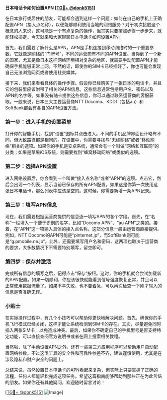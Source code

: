**日本电话卡如何设置APN [[TG💪+ @donk5151](https://t.me/s/donk5151)]**

在日本旅行或居住的朋友，可能都会遇到这样一个问题：如何在自己的手机上正确配置APN（接入点名称），以便能够顺利使用当地的网络服务？对于初次接触这个概念的人来说，这可能是一个有点复杂的操作，但其实只要按照步骤一步步来，就能轻松搞定。今天就来和大家聊聊日本电话卡如何设置APN。

首先，我们需要了解什么是APN。APN是手机连接到移动网络时的一个重要参数，它就像是网络的“门牌号”，不同的运营商有不同的APN设置。当你到了一个新的国家，尤其是像日本这样网络环境相对复杂的地区，就需要手动配置APN才能确保手机能够正常上网。不然的话，即使你的SIM卡已经插好了，你也可能会发现自己无法浏览网页或者使用社交媒体。

接下来，我们来看看具体的操作步骤。假设你已经购买了一张日本的电话卡，并且它的包装里应该附带了相关的APN信息。这些信息通常包括用户名、密码以及APN的名字等。如果没有随卡提供这些信息，你可以通过联系运营商的客服获取。一般来说，日本三大主要运营商NTT Docomo、KDDI（包括au）和SoftBank都会有各自的APN设置方法。

### 第一步：进入手机的设置菜单

打开你的智能手机，找到“设置”图标并点击进入。不同的手机品牌界面设计略有不同，但大致路径都是相同的。在设置中，你需要寻找与“无线网络”或者“移动网络”相关的选项。如果你的手机是安卓系统，通常会有一个叫做“网络和互联网”的分类；如果是苹果iOS系统，则需要找到“蜂窝移动网络”或类似的选项。

### 第二步：选择APN设置

进入网络设置后，你会看到一个叫做“接入点名称”或者“APN”的选项。点击它，然后会出现一个列表，显示当前已保存的所有APN配置。如果这是你第一次使用这张日本电话卡，那么列表中应该是空的。这时候，你需要新增一条APN记录。

### 第三步：填写APN信息

现在，我们需要根据运营商提供的信息逐一填写APN的各个字段。首先，在“名称”一栏填入一个便于识别的名字，比如“Docomo APN”、“au APN”之类的。接着，在“APN”这一项输入具体的接入点名称，这部分信息一般由运营商直接提供。例如，NTT Docomo的APN可能是“pinternet.jp”，而SoftBank则可能是“g.pmobile.ne.jp”。此外，还需要填写用户名和密码，这两项也取决于运营商的要求，大多数情况下不需要特别填写，留空即可。

### 第四步：保存并激活

完成所有信息的填写之后，记得点击“保存”按钮。这时，你的手机就会尝试加载新的APN配置。如果一切顺利，你应该很快就能看到信号强度恢复正常，并且可以正常使用数据流量了。如果不幸失败，也不要着急，可以再次检查一下刚才输入的信息是否准确无误。

### 小贴士

在实际操作过程中，有几个小技巧可以帮助你更快地解决问题。首先，确保你的手机飞行模式已经关闭，这样才能让系统检测到SIM卡的存在。其次，尽量避免同时插入两张SIM卡，以免造成冲突。最后，如果你不确定自己的手机型号是否支持特定功能，可以直接查阅官方说明书或者在网上搜索相关教程。

当然啦，除了手动设置APN之外，还有一些第三方应用程序可以帮助用户自动配置网络参数。不过这类工具的安全性和可靠性参差不齐，建议谨慎使用，尤其是在涉及隐私和财产安全的问题上。

总结来说，虽然设置日本电话卡的APN看起来复杂，但实际上只要掌握了正确的流程，任何人都能轻松完成这项任务。希望这篇指南能够帮助到那些正在为此苦恼的朋友。如果你还有其他疑问，欢迎随时留言讨论！

[[TG💪+ @donk5151](https://t.me/s/donk5151) ![Image](https://i.postimg.cc/rwNCRYN7/Snipaste-2025-04-30-17-27-05.png)]
